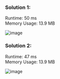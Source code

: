 <h3> Solution 1: </h3> 
Runtime: 50 ms<br>
Memory Usage: 13.9 MB

![image](https://user-images.githubusercontent.com/22523309/170816165-3e71c240-6c67-4a54-ba24-dbab5f49aa93.png)

<h3> Solution 2: </h3> 
Runtime: 47 ms<br>
Memory Usage: 13.9 MB

![image](https://user-images.githubusercontent.com/22523309/170816178-a511a00d-2d68-4cec-852a-36237f2ed42f.png)

